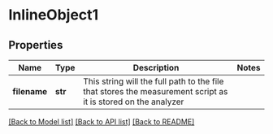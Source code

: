 # InlineObject1


## Properties
Name | Type | Description | Notes
------------ | ------------- | ------------- | -------------
**filename** | **str** | This string will the full path to the file that stores the measurement script as it is stored on the analyzer | 

[[Back to Model list]](../README.md#documentation-for-models) [[Back to API list]](../README.md#documentation-for-api-endpoints) [[Back to README]](../README.md)


